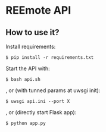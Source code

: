 # REEmote API

## How to use it?

Install requirements:
```
$ pip install -r requirements.txt
```

Start the API with:
```
$ bash api.sh
```

, or (with tunned params at uwsgi init):
```
$ uwsgi api.ini --port X
```

, or (directly start Flask app):
```
$ python app.py
```
